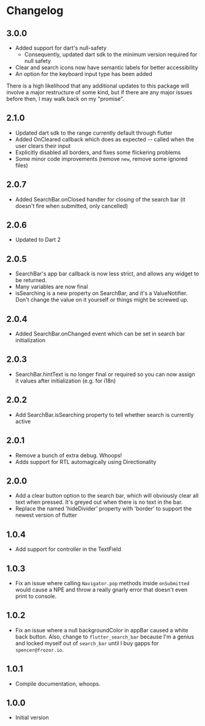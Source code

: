 # Changelog

## 3.0.0

- Added support for dart's null-safety
    - Consequently, updated dart sdk to the minimum version required for null safety
- Clear and search icons now have semantic labels for better accessibility
- An option for the keyboard input type has been added
    
There is a high likelihood that any additional updates to this package will involve a major
restructure of some kind, but if there are any major issues before then, I may walk back on my
"promise".

## 2.1.0
- Updated dart sdk to the range currently default through flutter
- Added OnCleared callback which does as expected -- called when the user clears their input
- Explicitly disabled all borders, and fixes some flickering problems
- Some minor code improvements (remove `new`, remove some ignored files)

## 2.0.7
- Added SearchBar.onClosed handler for closing of the search bar (it doesn't fire when submitted, only cancelled)

## 2.0.6
- Updated to Dart 2

## 2.0.5 
- SearchBar's app bar callback is now less strict, and allows any widget to be returned.
- Many variables are now final
- isSearching is a new property on SearchBar, and it's a ValueNotifier. Don't change the value on it yourself or things might be screwed up.

## 2.0.4
- Added SearchBar.onChanged event which can be set in search bar initialization

## 2.0.3
- SearchBar.hintText is no longer final or required so you can now assign it values after initialization (e.g. for i18n)

## 2.0.2
- Add SearchBar.isSearching property to tell whether search is currently active

## 2.0.1

- Remove a bunch of extra debug. Whoops!
- Adds support for RTL automagically using Directionality

## 2.0.0

- Add a clear button option to the search bar, which will obviously clear all text when pressed. It's greyed out when there is no text in the bar.
- Replace the named 'hideDivider' property with 'border' to support the newest version of flutter

## 1.0.4

- Add support for controller in the TextField

## 1.0.3

- Fix an issue where calling `Navigator.pop` methods inside `onSubmitted` would cause a NPE and throw a really gnarly error that doesn't even print to console.

## 1.0.2

- Fix an issue where a null backgroundColor in appBar caused a white back button. Also, change to `flutter_search_bar` because I'm a genius and locked myself out of `search_bar` until I buy gapps for `spencer@frozor.io`.

## 1.0.1

- Compile documentation, whoops.

## 1.0.0

- Initial version